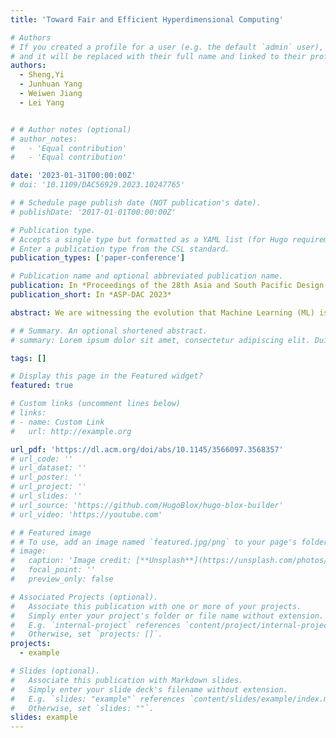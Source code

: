 ```yaml
---
title: 'Toward Fair and Efficient Hyperdimensional Computing'

# Authors
# If you created a profile for a user (e.g. the default `admin` user), write the username (folder name) here
# and it will be replaced with their full name and linked to their profile.
authors:
  - Sheng,Yi
  - Junhuan Yang
  - Weiwen Jiang
  - Lei Yang


# # Author notes (optional)
# author_notes:
#   - 'Equal contribution'
#   - 'Equal contribution'

date: '2023-01-31T00:00:00Z'
# doi: '10.1109/DAC56929.2023.10247765'

# # Schedule page publish date (NOT publication's date).
# publishDate: '2017-01-01T00:00:00Z'

# Publication type.
# Accepts a single type but formatted as a YAML list (for Hugo requirements).
# Enter a publication type from the CSL standard.
publication_types: ['paper-conference']

# Publication name and optional abbreviated publication name.
publication: In *Proceedings of the 28th Asia and South Pacific Design Automation Conference 2023*
publication_short: In *ASP-DAC 2023*

abstract: We are witnessing the evolution that Machine Learning (ML) is applied to varied applications, such as intelligent security systems, medical diagnoses, etc. With this trend, it has high demand to run ML on end devices with limited resources. What's more, the fairness in these ML algorithms is mounting important, since these applications are not designed for specific users (e.g., people with fair skin in skin disease diagnosis) but need to be applied to all possible users (i.e., people with different skin tones). Brain-inspired hyperdimensional computing (HDC) has demonstrated its ability to run ML tasks on edge devices with a small memory footprint; yet, it is unknown whether HDC can satisfy the fairness requirements from applications (e.g., medical diagnosis for people with different skin tones). In this paper, for the first time, we reveal that the vanilla HDC has severe bias due to its sensitivity to color information. Toward a fair and efficient HDC, we propose a holistic framework, namely FE-HDC, which integrates the image processing and input compression techniques in HDC's encoder. Compared with the vanilla HDC, results show that the proposed FE-HDC can reduce the unfairness score by 90%, achieving fairer architectures with competitively high accuracy.

# # Summary. An optional shortened abstract.
# summary: Lorem ipsum dolor sit amet, consectetur adipiscing elit. Duis posuere tellus ac convallis placerat. Proin tincidunt magna sed ex sollicitudin condimentum.

tags: []

# Display this page in the Featured widget?
featured: true

# Custom links (uncomment lines below)
# links:
# - name: Custom Link
#   url: http://example.org

url_pdf: 'https://dl.acm.org/doi/abs/10.1145/3566097.3568357'
# url_code: ''
# url_dataset: ''
# url_poster: ''
# url_project: ''
# url_slides: ''
# url_source: 'https://github.com/HugoBlox/hugo-blox-builder'
# url_video: 'https://youtube.com'

# # Featured image
# # To use, add an image named `featured.jpg/png` to your page's folder.
# image:
#   caption: 'Image credit: [**Unsplash**](https://unsplash.com/photos/pLCdAaMFLTE)'
#   focal_point: ''
#   preview_only: false

# Associated Projects (optional).
#   Associate this publication with one or more of your projects.
#   Simply enter your project's folder or file name without extension.
#   E.g. `internal-project` references `content/project/internal-project/index.md`.
#   Otherwise, set `projects: []`.
projects:
  - example

# Slides (optional).
#   Associate this publication with Markdown slides.
#   Simply enter your slide deck's filename without extension.
#   E.g. `slides: "example"` references `content/slides/example/index.md`.
#   Otherwise, set `slides: ""`.
slides: example
---
```


<!-- {{% callout note %}}
Click the _Cite_ button above to demo the feature to enable visitors to import publication metadata into their reference management software.
{{% /callout %}}

{{% callout note %}}
Create your slides in Markdown - click the _Slides_ button to check out the example.
{{% /callout %}}

Add the publication's **full text** or **supplementary notes** here. You can use rich formatting such as including [code, math, and images](https://docs.hugoblox.com/content/writing-markdown-latex/). -->
